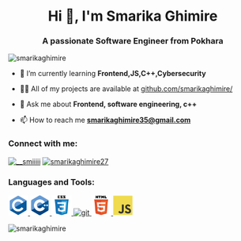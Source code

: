 <h1 align="center">Hi 👋, I'm Smarika Ghimire</h1>
<h3 align="center">A passionate Software Engineer from Pokhara</h3>
 
<p align="left"> <img src="https://komarev.com/ghpvc/?username=smarikaghimire&label=Profile%20views&color=0e75b6&style=flat" alt="smarikaghimire" /> </p>
 
- 🌱 I’m currently learning **Frontend,JS,C++,Cybersecurity**
 
- 👨‍💻 All of my projects are available at [github.com/smarikaghimire/](github.com/smarikaghimire/)
 
- 💬 Ask me about **Frontend, software engineering, c++**
 
- 📫 How to reach me **smarikaghimire35@gmail.com**
 
<h3 align="left">Connect with me:</h3>
<p align="left">
<a href="https://linkedin.com/in/__smiiiii" target="blank"><img align="center" src="https://raw.githubusercontent.com/rahuldkjain/github-profile-readme-generator/master/src/images/icons/Social/linked-in-alt.svg" alt="__smiiiii" height="30" width="40" /></a>
<a href="https://fb.com/smarikaghimire27" target="blank"><img align="center" src="https://raw.githubusercontent.com/rahuldkjain/github-profile-readme-generator/master/src/images/icons/Social/facebook.svg" alt="smarikaghimire27" height="30" width="40" /></a>
</p>
 
<h3 align="left">Languages and Tools:</h3>
<p align="left"> <a href="https://www.cprogramming.com/" target="_blank" rel="noreferrer"> <img src="https://raw.githubusercontent.com/devicons/devicon/master/icons/c/c-original.svg" alt="c" width="40" height="40"/> </a> <a href="https://www.w3schools.com/cpp/" target="_blank" rel="noreferrer"> <img src="https://raw.githubusercontent.com/devicons/devicon/master/icons/cplusplus/cplusplus-original.svg" alt="cplusplus" width="40" height="40"/> </a> <a href="https://www.w3schools.com/css/" target="_blank" rel="noreferrer"> <img src="https://raw.githubusercontent.com/devicons/devicon/master/icons/css3/css3-original-wordmark.svg" alt="css3" width="40" height="40"/> </a> <a href="https://git-scm.com/" target="_blank" rel="noreferrer"> <img src="https://www.vectorlogo.zone/logos/git-scm/git-scm-icon.svg" alt="git" width="40" height="40"/> </a> <a href="https://www.w3.org/html/" target="_blank" rel="noreferrer"> <img src="https://raw.githubusercontent.com/devicons/devicon/master/icons/html5/html5-original-wordmark.svg" alt="html5" width="40" height="40"/> </a> <a href="https://developer.mozilla.org/en-US/docs/Web/JavaScript" target="_blank" rel="noreferrer"> <img src="https://raw.githubusercontent.com/devicons/devicon/master/icons/javascript/javascript-original.svg" alt="javascript" width="40" height="40"/> </a> </p>
 
<p><img align="center" src="https://github-readme-streak-stats.herokuapp.com/?user=smarikaghimire&" alt="smarikaghimire" /></p>
